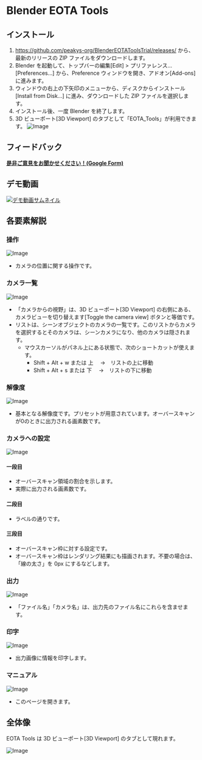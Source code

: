 # Blender EOTA Tools
## インストール
1. https://github.com/peakys-org/BlenderEOTAToolsTrial/releases/ から、最新のリリースの ZIP ファイルをダウンロードします。
2. Blender を起動して、トップバーの編集[Edit] >  プリファレンス...[Preferences…] から、Preference ウィンドウを開き、アドオン[Add-ons] に進みます。
3. ウィンドウの右上の下矢印のメニューから、ディスクからインストール[Install from Disk...] に進み、ダウンロードした ZIP ファイルを選択します。
4. インストール後、一度 Blender を終了します。
5. 3D ビューポート[3D Viewport] のタブとして「EOTA_Tools」が利用できます。
![Image](https://github.com/user-attachments/assets/b3ef59cf-718b-4789-8b2a-24d2b850a32b)

## フィードバック
[**是非ご意見をお聞かせください！(Google Form)**](https://docs.google.com/forms/d/e/1FAIpQLSefeNHd3IgLEh-5zvnnR53sBz5-dhEXeFPGSsqIZxN-uO7UzQ/viewform?usp=sf_link)

## デモ動画
[![デモ動画サムネイル](https://github.com/user-attachments/assets/e2a9d88d-1f6e-45eb-95d9-da0feca833e4)](https://drive.google.com/file/d/1KsITm78NIKZx9f725tZ70sgjK0ENtBSi/view?usp=sharing)


## 各要素解説

### 操作
![Image](https://github.com/user-attachments/assets/75a62976-96d0-43c2-b7b8-e5dcb3c64b2a)

- カメラの位置に関する操作です。

### カメラ一覧
![Image](https://github.com/user-attachments/assets/e3427057-935d-4450-a427-f5b6e96181d7)

- 「カメラからの視野」は、3D ビューポート[3D Viewport] の右側にある、カメラビューを切り替えます[Toggle the camera view] ボタンと等価です。
- リストは、シーンオブジェクトのカメラの一覧です。このリストからカメラを選択するとそのカメラは、シーンカメラになり、他のカメラは隠されます。
  - マウスカーソルがパネル上にある状態で、次のショートカットが使えます。
    - Shift + Alt + w  または 上　 →　リストの上に移動
    - Shift + Alt + s  または 下　 →　リストの下に移動

### 解像度
![Image](https://github.com/user-attachments/assets/f4ea4cda-af88-45ae-b78c-232c7c9871ed)

- 基本となる解像度です。プリセットが用意されています。オーバースキャンが0のときに出力される画素数です。

### カメラへの設定
![Image](https://github.com/user-attachments/assets/bbcc2391-608e-434c-9669-9d1d6805593f)

#### 一段目
- オーバースキャン領域の割合を示します。
- 実際に出力される画素数です。

#### 二段目
- ラベルの通りです。

#### 三段目
- オーバースキャン枠に対する設定です。
- オーバースキャン枠はレンダリング結果にも描画されます。不要の場合は、「線の太さ」を 0px にするなどします。

### 出力
![Image](https://github.com/user-attachments/assets/154bb9af-86e6-4fa7-9f88-c3a51f389767)

- 「ファイル名」「カメラ名」は、出力先のファイル名にこれらを含ませます。

### 印字
![Image](https://github.com/user-attachments/assets/cabef2a5-9e85-486a-ae60-5c069bd0981b)

- 出力画像に情報を印字します。

### マニュアル
![Image](https://github.com/user-attachments/assets/951bdc06-3154-4640-b573-39037b00d308)

- このページを開きます。

## 全体像
EOTA Tools は 3D ビューポート[3D Viewport] のタブとして現れます。

![Image](https://github.com/user-attachments/assets/e7b61ac5-db5e-41c5-92f3-b21933e263cc)
